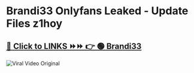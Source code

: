 
 # Brandi33 Onlyfans Leaked - Update Files z1hoy

## <h2><a href="https://clipsfans.com/Brandi33&ref=git">🔗 Click to LINKS ⏩⏩ 👉 🟢 Brandi33 </a></h2>

<a href="https://clipsfans.com/Brandi33&ref=git" rel="nofollow" data-target="animated-image.originalLink"><img src="https://i.ibb.co.com/xMMVF88/686577567.gif" alt="Viral Video Original" style="max-width: 100%; display: inline-block;" data-target="animated-image.originalImage"></a>

